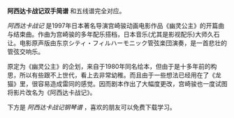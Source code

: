 

**阿西达卡战记双手简谱** 和五线谱完全对应。

_阿西达卡战记_
是1997年日本著名导演宫崎骏动画电影作品《幽灵公主》的开篇曲与结束曲。作曲为宫崎骏的多年配乐搭档，日本音乐(尤其是影视配乐)大师久石让。电影原声版由东京シティ・フィルハーモニック管弦楽団演奏，是一首悲壮的管弦交响乐。

原定为《幽灵公主》的企划，来自于1980年同名绘本，但由于是十多年前的构思，所以有些跟不上世代，看上去非常幼稚。而且由于一些想法已经用在了《龙猫》里，很容易造成雷同的感觉。因而剧本作出了大幅度更改，宫崎骏也一度试图将影片改名为《阿西达卡战记》。

下方是 _阿西达卡战记钢琴谱_ ，喜欢的朋友可以免费下载学习。

